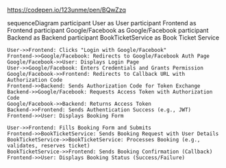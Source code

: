 https://codepen.io/123unme/pen/BQwZzq


sequenceDiagram
    participant User as User
    participant Frontend as Frontend
    participant Google/Facebook as Google/Facebook
    participant Backend as Backend
    participant BookTicketService as Book Ticket Service

    User->>Frontend: Clicks "Login with Google/Facebook"
    Frontend->>Google/Facebook: Redirects to Google/Facebook Auth Page
    Google/Facebook->>User: Displays Login Page
    User->>Google/Facebook: Enters Credentials and Grants Permission
    Google/Facebook->>Frontend: Redirects to Callback URL with Authorization Code
    Frontend->>Backend: Sends Authorization Code for Token Exchange
    Backend->>Google/Facebook: Requests Access Token with Authorization Code
    Google/Facebook->>Backend: Returns Access Token
    Backend->>Frontend: Sends Authentication Success (e.g., JWT)
    Frontend->>User: Displays Booking Form

    User->>Frontend: Fills Booking Form and Submits
    Frontend->>BookTicketService: Sends Booking Request with User Details
    BookTicketService->>BookTicketService: Processes Booking (e.g., validates, reserves ticket)
    BookTicketService->>Frontend: Sends Booking Confirmation (Callback)
    Frontend->>User: Displays Booking Status (Success/Failure)
	